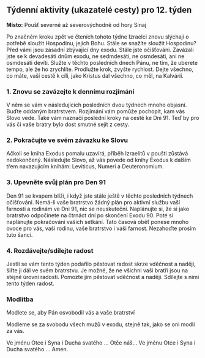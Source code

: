 ## Týdenní aktivity (ukazatelé cesty) pro 12. týden

**Místo:** Poušť severně až severovýchodně od hory Sinaj

Po značném kroku zpět ve čteních tohoto týdne Izraelci znovu slýchají o potřebě sloužit Hospodinu, jejich
Bohu. Stále se snažíte sloužit Hospodinu? Před vámi jsou zásadní zbývající dny exodu. Stále jste očišťováni.
Zavázali jste se k devadesáti dnům exodu, ne sedmdesáti, ne osmdesáti, ani ne osmdesáti devíti. Služte
v těchto posledních dnech Pánu, ne tím, že uberete tempo, ale že ho zrychlíte. Prodlužte krok, zvyšte
rychlost. Dejte všechno, co máte, vaší cestě k cíli, jako Kristus dal všechno, co měl, na Kalvárii.

### 1. Znovu se zavázejte k dennímu rozjímání

V něm se vám v následujících posledních dvou týdnech mnoho objasní. Buďte oddaným bratrstvem. Rozjímání vám pomůže pochopit, kam vás Slovo vede. Také vám naznačí poslední kroky na cestě ke Dni 91. Teď by pro vás či vaše bratry bylo dost smutné sejít z cesty.

### 2. Pokračujte ve svém závazku ke Slovu

Ačkoli se kniha Exodus pomalu uzavírá, příběh Izraelitů v poušti zůstává nedokončený. Následujte Slovo, až vás povede od knihy Exodus k dalším třem navazujícím knihám: Leviticus, Numeri a Deuteronomium.

### 3. Upevněte svůj plán pro Den 91

Den 91 se kvapem blíží, i když jste stále ještě v těchto posledních týdnech očišťováni. Nemá-li vaše bratrstvo žádný plán pro aktivní službu vaší farnosti a rodinám ve Dni 91, nic se neuskuteční. Naplánujte si, že si jako bratrstvo odpočinete na čtrnáct dní po skončení Exodu 90. Poté si naplánujte pokračování vašich setkání. Tato časová oběť ponese mnoho ovoce pro vás, vaši rodinu, vaše bratrstvo i vaši farnost. Nezahoďte prosím tuto šanci.

### 4. Rozdávejte/sdílejte radost

Jestli se vám tento týden podařilo pěstovat radost skrze vděčnost a naději, šiřte ji dál ve svém bratrstvu. Je možné, že ne všichni vaši bratři jsou na stejné úrovni radosti. Pomozte jim pěstovat vděčnost a naději. Sdílejte s nimi tento týden radost.

### Modlitba

Modlete se, aby Pán osvobodil vás a vaše bratrství

Modleme se za svobodu všech mužů v exodu, stejně tak, jako se oni modlí za vás.

Ve jménu Otce i Syna i Ducha svatého … Otče náš… Ve jménu Otce i Syna i Ducha svatého … Amen.
